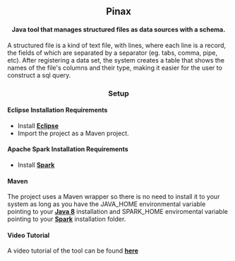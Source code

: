 ## <div align="center">Pinax</div>

#### <div align="center">Java tool that manages structured files as data sources with a schema.</div>

A structured file is a kind of text file, with lines, where each line is a record, the fields of which are separated by a
separator (eg. tabs, comma, pipe, etc). After registering a data set, the system creates a table that shows the names of 
the file's columns and their type, making it easier for the user to construct a sql query.

### <div align="center">Setup</div>

#### Eclipse Installation Requirements

- Install [**Eclipse**](https://www.eclipse.org/downloads/)
- Import the project as a Maven project.

#### Apache Spark Installation Requirements

- Install [**Spark**](https://spark.apache.org/downloads.html)

#### Maven

The project uses a Maven wrapper so there is no need to install it to your system as long as you have the JAVA_HOME environmental 
variable pointing to your [**Java 8**](https://www.oracle.com/java/technologies/downloads/archive/) installation and SPARK_HOME
enviromental variable pointing to your [**Spark**](https://spark.apache.org/downloads.html) installation
folder.

#### <div>Video Tutorial</div>

A video tutorial of the tool can be found [**here**](https://www.youtube.com/watch?v=yMy2bhLZ8lY&ab_channel=PanosVassiliadis)

